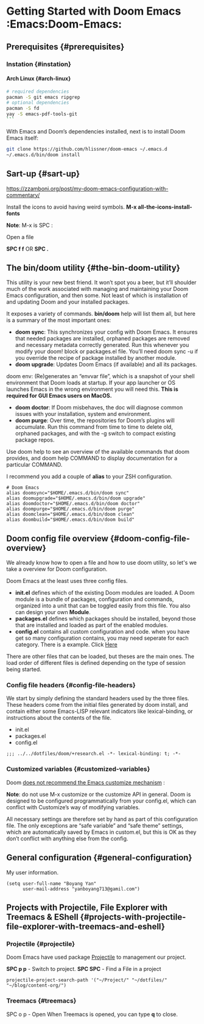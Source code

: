 # Getting Started with Doom Emacs :Emacs:Doom-Emacs:


## Prerequisites {#prerequisites}


### Instation {#instation}


#### Arch Linux {#arch-linux}

````bash
# required dependencies
pacman -S git emacs ripgrep
# optional dependencies
pacman -S fd
yay -S emacs-pdf-tools-git
```
````

With Emacs and Doom’s dependencies installed, next is to install Doom Emacs itself:

````bash
git clone https://github.com/hlissner/doom-emacs ~/.emacs.d
~/.emacs.d/bin/doom install
````


## Sart-up {#sart-up}

<https://zzamboni.org/post/my-doom-emacs-configuration-with-commentary/>

Install the icons to avoid having weird symbols.
**M-x all-the-icons-install-fonts**

**Note**: M-x is SPC :

Open a file

****SPC f f**** OR **SPC .**


## The bin/doom utility {#the-bin-doom-utility}

This utility is your new best friend. It won’t spot you a beer, but it’ll shoulder much of the work associated with managing and maintaining your Doom Emacs configuration, and then some. Not least of which is installation of and updating Doom and your installed packages.

It exposes a variety of commands. **bin/doom** help will list them all, but here is a summary of the most important ones:

-   **doom sync**: This synchronizes your config with Doom Emacs. It ensures that needed packages are installed, orphaned packages are removed and necessary metadata correctly generated. Run this whenever you modify your doom! block or packages.el file. You’ll need doom sync -u if you override the recipe of package installed by another module.
-   **doom upgrade**: Updates Doom Emacs (if available) and all its packages.

doom env: (Re)generates an “envvar file”, which is a snapshot of your shell environment that Doom loads at startup. If your app launcher or OS launches Emacs in the wrong environment you will need this. ****This is required for GUI Emacs users on MacOS.****

-   **doom doctor**: If Doom misbehaves, the doc will diagnose common issues with your installation, system and environment.
-   **doom purge**: Over time, the repositories for Doom’s plugins will accumulate. Run this command from time to time to delete old, orphaned packages, and with the -g switch to compact existing package repos.

Use doom help to see an overview of the available commands that doom provides, and doom help COMMAND to display documentation for a particular COMMAND.

I recommend you add a couple of **alias** to your ZSH configuration.

````text
# Doom Emacs
alias doomsync="$HOME/.emacs.d/bin/doom sync"
alias doomupgrade="$HOME/.emacs.d/bin/doom upgrade"
alias doomdoctor="$HOME/.emacs.d/bin/doom doctor"
alias doompurge="$HOME/.emacs.d/bin/doom purge"
alias doomclean="$HOME/.emacs.d/bin/doom clean"
alias doombuild="$HOME/.emacs.d/bin/doom build"
````


## Doom config file overview {#doom-config-file-overview}

We already know how to open a file and how to use doom utility, so let's we take a overview for Doom configuration.

Doom Emacs at the least uses three config files.

-   **init.el** defines which of the existing Doom modules are loaded. A Doom module is a bundle of packages, configuration and commands, organized into a unit that can be toggled easily from this file. You also can design your own **Module**.
-   **packages.el** defines which packages should be installed, beyond those that are installed and loaded as part of the enabled modules.
-   **config.el** contains all custom configuration and code. when you have get so many configuration contains, you may need seperate for each category. There is a example. Click [Here](https://github.com/yanboyang713/doom.git)

There are other files that can be loaded, but theses are the main ones. The load order of different files is defined depending on the type of session being started.


### Config file headers {#config-file-headers}

We start by simply defining the standard headers used by the three files. These headers come from the initial files generated by doom install, and contain either some Emacs-LISP relevant indicators like lexical-binding, or instructions about the contents of the file.

-   init.el
-   packages.el
-   config.el

<!--listend-->

````text
;;; ../../dotfiles/doom/+research.el -*- lexical-binding: t; -*-
````


### Customized variables {#customized-variables}

Doom [does not recommend the Emacs customize mechanism](https://github.com/hlissner/doom-emacs/blob/develop/docs/getting%5Fstarted.org#configure) :

**Note**: do not use M-x customize or the customize API in general. Doom is designed to be configured programmatically from your config.el, which can conflict with Customize’s way of modifying variables.

All necessary settings are therefore set by hand as part of this configuration file. The only exceptions are “safe variable” and “safe theme” settings, which are automatically saved by Emacs in custom.el, but this is OK as they don’t conflict with anything else from the config.


## General configuration {#general-configuration}

My user information.

````emacs-lisp
(setq user-full-name "Boyang Yan"
      user-mail-address "yanboyang713@gamil.com")
````


## Projects with Projectile, File Explorer with Treemacs & EShell {#projects-with-projectile-file-explorer-with-treemacs-and-eshell}


### Projectile {#projectile}

Doom Emacs have used package [Projectile](https://github.com/bbatsov/projectile) to management our project.

**SPC p p** - Switch to project.
**SPC SPC** - Find a File in a project

````emacs-lisp
projectile-project-search-path '("~/Project/" "~/dotfiles/" "~/blog/content-org/")
````


### Treemacs {#treemacs}

SPC o p - Open
When Treemacs is opened, you can type **q** to close.

